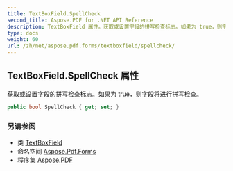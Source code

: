 ```yaml
---
title: TextBoxField.SpellCheck
second_title: Aspose.PDF for .NET API Reference
description: TextBoxField 属性。获取或设置字段的拼写检查标志。如果为 true，则字段将进行拼写检查
type: docs
weight: 60
url: /zh/net/aspose.pdf.forms/textboxfield/spellcheck/
---
```

## TextBoxField.SpellCheck 属性

获取或设置字段的拼写检查标志。如果为 true，则字段将进行拼写检查。

```csharp
public bool SpellCheck { get; set; }
```

### 另请参阅

* 类 [TextBoxField](../)
* 命名空间 [Aspose.Pdf.Forms](../../../aspose.pdf.forms/)
* 程序集 [Aspose.PDF](../../../)